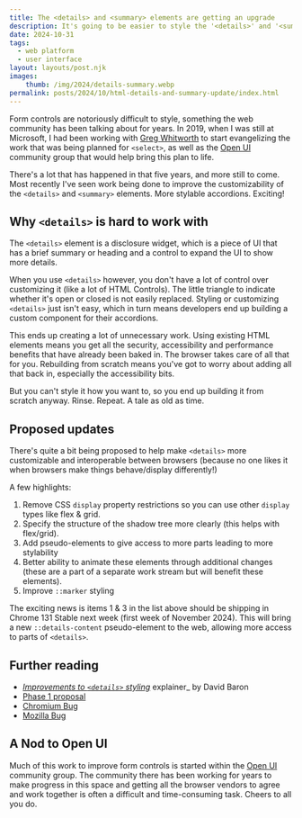 ```yaml
---
title: The <details> and <summary> elements are getting an upgrade
description: It's going to be easier to style the '<details>' and '<summary>' elements 
date: 2024-10-31
tags:
  - web platform
  - user interface
layout: layouts/post.njk
images:
    thumb: /img/2024/details-summary.webp
permalink: posts/2024/10/html-details-and-summary-update/index.html
---
```


Form controls are notoriously difficult to style, something the web community has been talking about for years. In 2019, when I was still at Microsoft, I had been working with [Greg Whitworth](https://gregwhitworth.com/) to start evangelizing the work that was being planned for `<select>`, as well as the [Open UI](https://open-ui.org/) community group that would help bring this plan to life. 

There's a lot that has happened in that five years, and more still to come. Most recently I've seen work being done to improve the customizability of the `<details>` and `<summary>` elements. More stylable accordions. Exciting! 

## Why `<details>` is hard to work with
The `<details>` element is a disclosure widget, which is a piece of UI that has a brief summary or heading and a control to expand the UI to show more details. 

When you use `<details>` however, you don't have a lot of control over customizing it (like a lot of HTML Controls). The little triangle to indicate whether it's open or closed is not easily replaced. Styling or customizing `<details>` just isn't easy, which in turn means developers end up building a custom component for their accordions. 

This ends up creating a lot of unnecessary work. Using existing HTML elements means you get all the security, accessibility and performance benefits that have already been baked in. The browser takes care of all that for you. Rebuilding from scratch means you've got to worry about adding all that back in, especially the accessibility bits. 

But you can't style it how you want to, so you end up building it from scratch anyway. Rinse. Repeat. A tale as old as time. 

## Proposed updates

There's quite a bit being proposed to help make `<details>` more customizable and interoperable between browsers (because no one likes it when browsers make things behave/display differently!)

A few highlights: 

1. Remove CSS `display` property restrictions so you can use other `display` types like flex & grid.
2. Specify the structure of the shadow tree more clearly (this helps with flex/grid).
3. Add pseudo-elements to give access to more parts leading to more stylability
4. Better ability to animate these elements through additional changes (these are a part of a separate work stream but will benefit these elements).
5. Improve `::marker` styling 

The exciting news is items 1 & 3 in the list above should be shipping in Chrome 131 Stable next week (first week of November 2024). This will bring a new `::details-content` pseudo-element to the web, allowing more access to parts of `<details>`.

## Further reading
- [_Improvements to `<details>` styling_](https://github.com/dbaron/details-styling) explainer_ by David Baron
- [Phase 1 proposal](https://github.com/dbaron/details-styling/blob/main/phase-1.md)
- [Chromium Bug](https://bugs.chromium.org/p/chromium/issues/detail?id=1469418)
- [Mozilla Bug](https://bugzilla.mozilla.org/show_bug.cgi?id=1856374)

## A Nod to Open UI
Much of this work to improve form controls is started within the [Open UI](https://open-ui.org/) community group. The community there has been working for years to make progress in this space and getting all the browser vendors to agree and work together is often a difficult and time-consuming task. Cheers to all you do. 